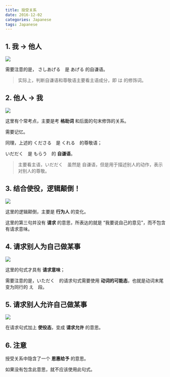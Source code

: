 ```yaml
---
title: 授受关系
date: 2016-12-02
categories: Japanese
tags: Japanese
---
```



## 1. 我 -> 他人

![](http://ww4.sinaimg.cn/large/006tNc79gw1facsmr44fhj31kw0xawhu.jpg)

需要注意的是， さしあげる　是 あげる 的自谦语。

> 实际上，判断自谦语和尊敬语主要看主语成分，即 は 的修饰词。


<!-- more -->

## 2. 他人 -> 我

![](http://ww1.sinaimg.cn/large/006tNc79gw1facsvyzcczj31kw0wvjvo.jpg)

这里有个常考点，主要是考 **格助词** 和后面的句末修饰的关系。

需要记忆。

同理，上述的 くださる　是 くれる　的尊敬语；

いだだく　是 もらう　的 **自谦语**。

> 主要看主语，いだだく　虽然是 自谦语，但是用于描述别人的动作，表示对别人的尊敬。

## 3. 结合使役，逻辑颠倒！

![](http://ww3.sinaimg.cn/large/006tNc79gw1fact2971huj31kw0wxjwe.jpg)

这里的逻辑颠倒，主要是 **行为人** 的变化。

这里的第三句并没有 **请求** 的意思，所表达的就是 “我要说自己的意见”，而不包含有请求意味。




## 4. 请求别人为自己做某事

![](http://ww3.sinaimg.cn/large/006tNc79gw1fact8n66ixj31kw0wqn1u.jpg)

这里的句式才具有 **请求意味**；

需要注意的是，いただく　的请求句式需要使用 **动词的可能态**，也就是动词末尾变为同行的 え　段。

## 5. 请求别人允许自己做某事

![](http://ww1.sinaimg.cn/large/006tNc79gw1factd1h7jwj31kw0x6dku.jpg)

在请求句式加上 **使役态**，变成 **请求允许** 的意思。

## 6. 注意

授受关系中隐含了一个 **恩惠给予** 的意思。

如果没有包含此意思，就不应该使用此句式。
